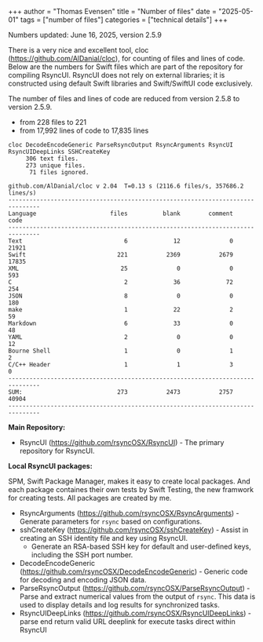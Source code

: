 +++
author = "Thomas Evensen"
title = "Number of files"
date = "2025-05-01"
tags = ["number of files"]
categories = ["technical details"]
+++

Numbers updated: June 16, 2025, version 2.5.9

There is a very nice and excellent tool, cloc (https://github.com/AlDanial/cloc), for counting of files and lines of code. Below are the numbers for Swift files which are part of the repository for compiling RsyncUI. RsyncUI does not rely on external libraries; it is constructed using default Swift libraries and Swift/SwiftUI code exclusively.

The number of files and lines of code are reduced from version 2.5.8 to version 2.5.9.

- from 228 files to 221
- from 17,992 lines of code to 17,835 lines

```
cloc DecodeEncodeGeneric ParseRsyncOutput RsyncArguments RsyncUI RsyncUIDeepLinks SSHCreateKey
     306 text files.
     273 unique files.                                          
      71 files ignored.

github.com/AlDanial/cloc v 2.04  T=0.13 s (2116.6 files/s, 357686.2 lines/s)
-------------------------------------------------------------------------------
Language                     files          blank        comment           code
-------------------------------------------------------------------------------
Text                             6             12              0          21921
Swift                          221           2369           2679          17835
XML                             25              0              0            593
C                                2             36             72            254
JSON                             8              0              0            180
make                             1             22              2             59
Markdown                         6             33              0             48
YAML                             2              0              0             12
Bourne Shell                     1              0              1              2
C/C++ Header                     1              1              3              0
-------------------------------------------------------------------------------
SUM:                           273           2473           2757          40904
-------------------------------------------------------------------------------

```

**Main Repository:**

- RsyncUI (https://github.com/rsyncOSX/RsyncUI) - The primary repository for RsyncUI.

**Local RsyncUI packages:**

SPM, Swift Package Manager, makes it easy to create local packages. And each package containes their own tests by Swift Testing, the new framwork for creating tests. All packages are created by me.

- RsyncArguments (https://github.com/rsyncOSX/RsyncArguments) - Generate parameters for `rsync` based on configurations.
- sshCreateKey (https://github.com/rsyncOSX/sshCreateKey) - Assist in creating an SSH identity file and key using RsyncUI.
	- Generate an RSA-based SSH key for default and user-defined keys, including the SSH port number.
- DecodeEncodeGeneric (https://github.com/rsyncOSX/DecodeEncodeGeneric) - Generic code for decoding and encoding JSON data.
- ParseRsyncOutput (https://github.com/rsyncOSX/ParseRsyncOutput) - Parse and extract numerical values from the output of `rsync`. This data is used to display details and log results for synchronized tasks.
- RsyncUIDeepLinks (https://github.com/rsyncOSX/RsyncUIDeepLinks) - parse end return valid URL deeplink for execute tasks direct within RsyncUI
